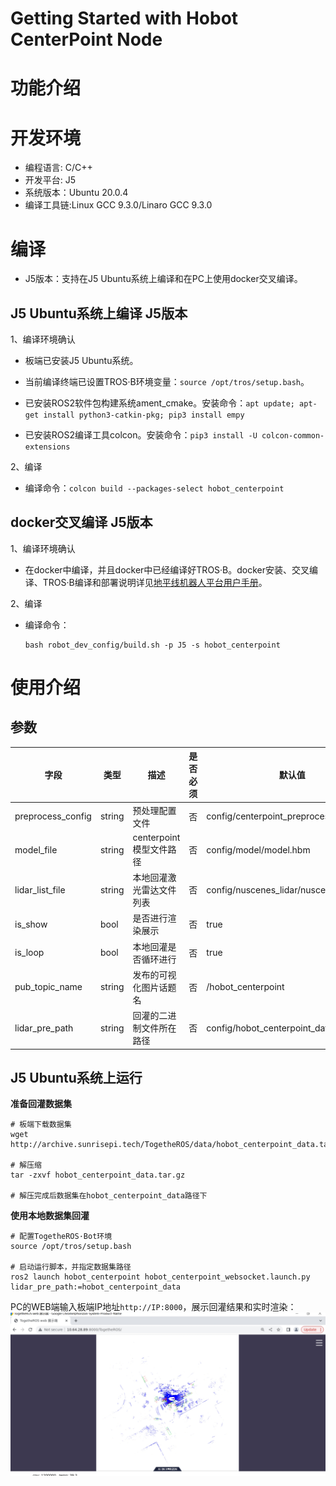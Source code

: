 Getting Started with Hobot CenterPoint Node
=======


# 功能介绍


# 开发环境

- 编程语言: C/C++
- 开发平台: J5
- 系统版本：Ubuntu 20.0.4
- 编译工具链:Linux GCC 9.3.0/Linaro GCC 9.3.0

# 编译

- J5版本：支持在J5 Ubuntu系统上编译和在PC上使用docker交叉编译。

## J5 Ubuntu系统上编译 J5版本

1、编译环境确认

- 板端已安装J5 Ubuntu系统。

- 当前编译终端已设置TROS·B环境变量：`source /opt/tros/setup.bash`。

- 已安装ROS2软件包构建系统ament_cmake。安装命令：`apt update; apt-get install python3-catkin-pkg; pip3 install empy`

- 已安装ROS2编译工具colcon。安装命令：`pip3 install -U colcon-common-extensions`

2、编译

- 编译命令：`colcon build --packages-select hobot_centerpoint`

## docker交叉编译 J5版本

1、编译环境确认

- 在docker中编译，并且docker中已经编译好TROS·B。docker安装、交叉编译、TROS·B编译和部署说明详见[地平线机器人平台用户手册](https://developer.horizon.ai/api/v1/fileData/TogetherROS/quick_start/cross_compile.html#togetherros)。

2、编译

- 编译命令：

  ```shell
  bash robot_dev_config/build.sh -p J5 -s hobot_centerpoint
  ```

# 使用介绍

## 参数
|         字段         |      类型    |         描述       | 是否必须 |         默认值              |
| -------------------- | ----------- | ------------------ | ------- | --------------------------- |
| preprocess_config     |   string    |   预处理配置文件   |   否     |config/centerpoint_preprocess_5dim.json|
| model_file            |   string    |centerpoint模型文件路径|   否  |     config/model/model.hbm  |
| lidar_list_file       |   string    |本地回灌激光雷达文件列表|   否   |config/nuscenes_lidar/nuscenes_lidar.lst |
| is_show             |     bool      | 是否进行渲染展示    |     否  |  true               |
| is_loop             |     bool      | 本地回灌是否循环进行  |   否  |   true                |
| pub_topic_name      |     string    | 发布的可视化图片话题名  |   否  | /hobot_centerpoint   |
| lidar_pre_path      |     string    | 回灌的二进制文件所在路径 | 否  | config/hobot_centerpoint_data               |

## J5 Ubuntu系统上运行

**准备回灌数据集**
```shell
# 板端下载数据集
wget http://archive.sunrisepi.tech/TogetheROS/data/hobot_centerpoint_data.tar.gz

# 解压缩
tar -zxvf hobot_centerpoint_data.tar.gz

# 解压完成后数据集在hobot_centerpoint_data路径下
```

**使用本地数据集回灌**

```shell
# 配置TogetheROS·Bot环境
source /opt/tros/setup.bash

# 启动运行脚本，并指定数据集路径
ros2 launch hobot_centerpoint hobot_centerpoint_websocket.launch.py lidar_pre_path:=hobot_centerpoint_data
```

PC的WEB端输入板端IP地址`http://IP:8000`，展示回灌结果和实时渲染：
![image](./config/render.jpg)
